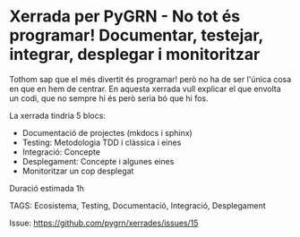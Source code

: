 # Xerrada per PyGRN - No tot és programar! Documentar, testejar, integrar, desplegar i monitoritzar

Tothom sap que el més divertit és programar! però no ha de ser l'única cosa en que en hem de centrar.
En aquesta xerrada vull explicar el que envolta un codi, que no sempre hi és però seria bó que hi fos.

La xerrada tindria 5 blocs:

- Documentació de projectes (mkdocs i sphinx)
- Testing: Metodologia TDD i clàssica i eines
- Integració: Concepte
- Desplegament: Concepte i algunes eines
- Monitoritzar un cop desplegat

Duració estimada 1h

TAGS: Ecosistema, Testing, Documentació, Integració, Desplegament

Issue: https://github.com/pygrn/xerrades/issues/15
